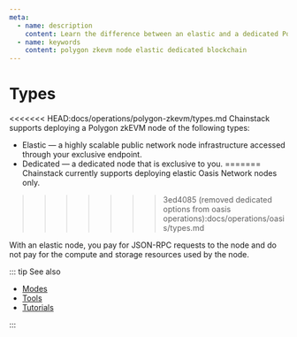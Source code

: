 ```yaml
---
meta:
  - name: description
    content: Learn the difference between an elastic and a dedicated Polygon zkEVM node deployed with the Chainstack managed blockchain services.
  - name: keywords
    content: polygon zkevm node elastic dedicated blockchain
---
```


# Types

<<<<<<< HEAD:docs/operations/polygon-zkevm/types.md
Chainstack supports deploying a Polygon zkEVM node of the following types:

* Elastic — a highly scalable public network node infrastructure accessed through your exclusive endpoint.
* Dedicated — a dedicated node that is exclusive to you.
=======
Chainstack currently supports deploying elastic Oasis Network nodes only.
>>>>>>> 3ed4085 (removed dedicated options from oasis operations):docs/operations/oasis/types.md

With an elastic node, you pay for JSON-RPC requests to the node and do not pay for the compute and storage resources used by the node.

::: tip See also

* [Modes](/operations/polygon-zkevm/modes)
* [Tools](/operations/polygon-zkevm/tools)
* [Tutorials](/tutorials/polygon-zkevm/)

:::
